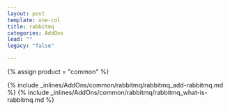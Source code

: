 ```yaml
---
layout: post
template: one-col
title: rabbitmq
categories: AddOns
lead: ""
legacy: "false"

---
```

{% assign product = "common" %}

{% include _inlines/AddOns/common/rabbitmq/rabbitmq_add-rabbitmq.md %}
{% include _inlines/AddOns/common/rabbitmq/rabbitmq_what-is-rabbitmq.md %}
